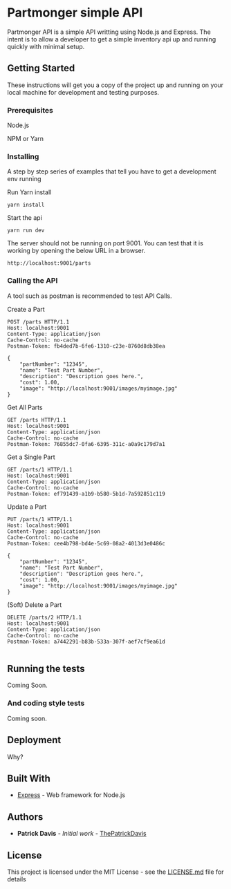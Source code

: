 # Partmonger simple API

Partmonger API is a simple API writting using Node.js and Express. The intent is to allow a developer to get a simple inventory api up and running
quickly with minimal setup.

## Getting Started

These instructions will get you a copy of the project up and running on your local machine for development and testing purposes.


### Prerequisites

Node.js

NPM or Yarn

### Installing

A step by step series of examples that tell you have to get a development env running

Run Yarn install

```
yarn install
```

Start the api

```
yarn run dev
```

The server should not be running on port 9001. You can test that it is working by opening the below URL in a browser.

```
http://localhost:9001/parts
```

### Calling the API

A tool such as postman is recommended to test API Calls.

Create a Part

```
POST /parts HTTP/1.1
Host: localhost:9001
Content-Type: application/json
Cache-Control: no-cache
Postman-Token: fb4ded7b-6fe6-1310-c23e-8760d8db38ea

{
	"partNumber": "12345",
	"name": "Test Part Number",
	"description": "Description goes here.",
	"cost": 1.00,
	"image": "http://localhost:9001/images/myimage.jpg"
}
```

Get All Parts

```
GET /parts HTTP/1.1
Host: localhost:9001
Content-Type: application/json
Cache-Control: no-cache
Postman-Token: 76855dc7-0fa6-6395-311c-a0a9c179d7a1
```

Get a Single Part

```
GET /parts/1 HTTP/1.1
Host: localhost:9001
Content-Type: application/json
Cache-Control: no-cache
Postman-Token: ef791439-a1b9-b580-5b1d-7a592851c119
```


Update a Part

```
PUT /parts/1 HTTP/1.1
Host: localhost:9001
Content-Type: application/json
Cache-Control: no-cache
Postman-Token: cee4b798-bd4e-5c69-08a2-4013d3e0486c

{
	"partNumber": "12345",
	"name": "Test Part Number",
	"description": "Description goes here.",
	"cost": 1.00,
	"image": "http://localhost:9001/images/myimage.jpg"
}
```

(Soft) Delete a Part

```
DELETE /parts/2 HTTP/1.1
Host: localhost:9001
Content-Type: application/json
Cache-Control: no-cache
Postman-Token: a7442291-b83b-533a-307f-aef7cf9ea61d


```

## Running the tests

Coming Soon.

### And coding style tests

Coming soon.

## Deployment

Why?

## Built With

* [Express](https://expressjs.com/) - Web framework for Node.js

## Authors

* **Patrick Davis** - *Initial work* - [ThePatrickDavis](https://github.com/ThePatrickDavis)

## License

This project is licensed under the MIT License - see the [LICENSE.md](LICENSE.md) file for details
